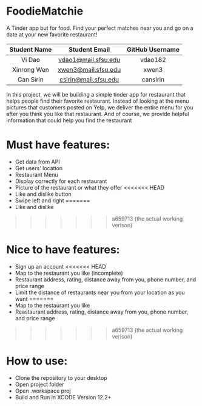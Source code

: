 # FoodieMatchie

A Tinder app but for food. Find your perfect matches near you and go on a date at your new favorite restaurant! 

|   Student Name   |      Student Email      | GitHub Username  |
| :--------------: | :---------------------: | :---------------:|
|  Vi Dao | vdao1@mail.sfsu.edu | vdao182 |
|  Xinrong Wen      |  xwen3@mail.sfsu.edu   |    xwen3      |
|  Can Sirin      | csirin@mail.sfsu.edu    |    cansirin     |


In this project, we will be building a simple tinder app for restaurant that helps people find their favorite restaurant. Instead of looking at the menu pictures that customers posted on Yelp, we deliver the entire menu for you after you think you like that restaurant. And of course, we provide helpful information that could help you find the restaurant 

# Must have features:

* Get data from API
* Get users' location
* Restaurant Menu
* Display correctly for each restaurant
* Picture of the restaurant or what they offer
<<<<<<< HEAD
* Like and dislike button
* Swipe left and right
=======
* Like and dislike
>>>>>>> a659713 (the actual working verison)

# Nice to have features:

* Sign up an account
<<<<<<< HEAD
* Map to the restaurant you like (incomplete)
* Restaurant address, rating, distance away from you, phone number, and price range
* Limit the distance of restaurants near you from your location as you want
=======
* Map to the restaurant you like
* Reastaurant address, rating, distance away from you, phone number, and price range
>>>>>>> a659713 (the actual working verison)

# How to use: 

* Clone the repository to your desktop
* Open project folder
* Open .workspace proj
* Build and Run in XCODE Version 12.2+
